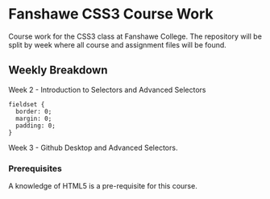 # Fanshawe CSS3 Course Work

Course work for the CSS3 class at Fanshawe College. The repository will be split by week where all course and assignment files will be found.

## Weekly Breakdown

Week 2 - Introduction to Selectors and Advanced Selectors

```
fieldset {
  border: 0;
  margin: 0;
  padding: 0;
}
```
Week 3 - Github Desktop and Advanced Selectors.

### Prerequisites

A knowledge of HTML5 is a pre-requisite for this course.
